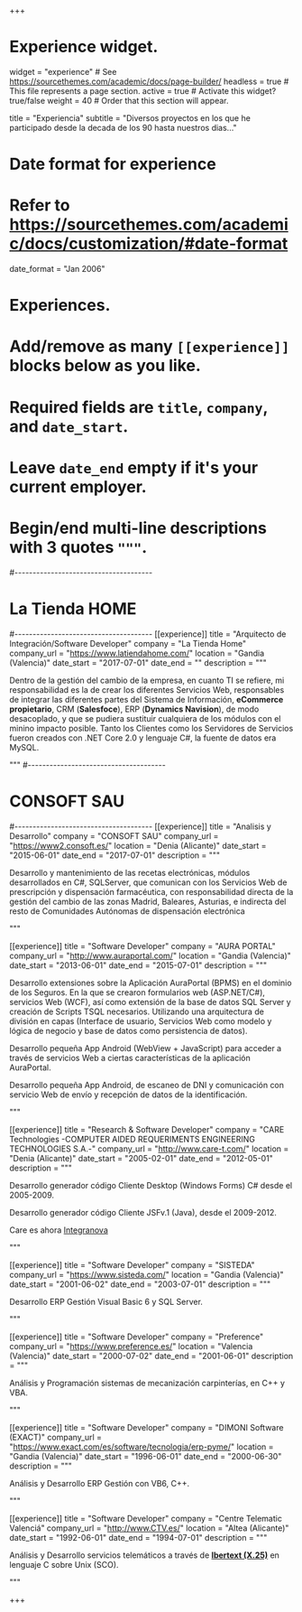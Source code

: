 +++
# Experience widget.
widget = "experience"  # See https://sourcethemes.com/academic/docs/page-builder/
headless = true  # This file represents a page section.
active = true  # Activate this widget? true/false
weight = 40  # Order that this section will appear.

title = "Experiencia"
subtitle = "Diversos proyectos en los que he participado desde la decada de los 90 hasta nuestros dias..."

# Date format for experience
#   Refer to https://sourcethemes.com/academic/docs/customization/#date-format
date_format = "Jan 2006"

# Experiences.
#   Add/remove as many `[[experience]]` blocks below as you like.
#   Required fields are `title`, `company`, and `date_start`.
#   Leave `date_end` empty if it's your current employer.
#   Begin/end multi-line descriptions with 3 quotes `"""`.

#--------------------------------------
# La Tienda HOME
#--------------------------------------
[[experience]]
  title = "Arquitecto de Integración/Software Developer"
  company = "La Tienda Home"
  company_url = "https://www.latiendahome.com/"
  location = "Gandia (Valencia)"
  date_start = "2017-07-01"
  date_end = ""
  description = """

Dentro de la gestión del cambio de la empresa, en cuanto TI se refiere, mi responsabilidad es la de crear los diferentes Servicios Web, responsables de integrar  las diferentes partes del Sistema de Información, **eCommerce propietario**, CRM (**Salesfoce**), ERP (**Dynamics Navision**), de modo desacoplado, y que se pudiera sustituir cualquiera de los módulos con el minino impacto posible. Tanto los Clientes como los Servidores de Servicios fueron creados con .NET Core 2.0 y lenguaje C#, la fuente de datos era  MySQL.

  <!-- 
  Responsabilidades :
  * Analysing
  * Modelling
  * Deploying 
  -->

  """
#--------------------------------------
# CONSOFT SAU
#--------------------------------------
[[experience]]
  title = "Analisis y Desarrollo"
  company = "CONSOFT SAU"
  company_url = "https://www2.consoft.es/"
  location = "Denia (Alicante)"
  date_start = "2015-06-01"
  date_end = "2017-07-01"
  description = """
  
  Desarrollo y mantenimiento de las recetas electrónicas, módulos desarrollados en C#, SQLServer, que comunican con los Servicios Web de prescripción y dispensación farmacéutica, con responsabilidad directa de la gestión del cambio de las zonas Madrid, Baleares, Asturias, e indirecta del resto de Comunidades Autónomas de dispensación electrónica 
  
  <!-- 
  Responsabilidades :
  * Analysing
  * Modelling
  * Deploying 
  -->

  """


  [[experience]]
  title = "Software Developer"
  company = "AURA PORTAL"
  company_url = "http://www.auraportal.com/"
  location = "Gandia (Valencia)"
  date_start = "2013-06-01"
  date_end = "2015-07-01"
  description = """

  Desarrollo extensiones sobre la Aplicación AuraPortal (BPMS) en el dominio de los Seguros. En la que se crearon formularios web (ASP.NET/C#), servicios Web (WCF), así como extensión de la base de datos SQL Server y creación de Scripts TSQL necesarios. Utilizando una arquitectura de división en capas (Interface de usuario, Servicios Web como modelo y lógica de negocio y base de datos como persistencia de datos).

  Desarrollo pequeña App Android (WebView + JavaScript) para acceder a través de servicios Web a ciertas características de la aplicación AuraPortal.

  Desarrollo pequeña App Android, de escaneo de DNI y comunicación con servicio Web de envío y recepción de datos de la identificación.

  <!-- 
  Responsabilidades :
  * Analysing
  * Modelling
  * Deploying 
  -->

  """

  
  [[experience]]
  title = "Research & Software Developer"
  company = "CARE Technologies -COMPUTER AIDED REQUERIMENTS ENGINEERING TECHNOLOGIES S.A.-"
  company_url = "http://www.care-t.com/"
  location = "Denia (Alicante)"
  date_start = "2005-02-01"
  date_end = "2012-05-01"
  description = """

  Desarrollo generador código Cliente Desktop (Windows Forms) C# desde el 2005-2009.

  Desarrollo generador código Cliente JSFv.1 (Java), desde el 2009-2012.

  Care es ahora [Integranova](http://www.integranova.com/)

<!-- 
  Responsabilidades :
  * Analysing
  * Modelling
  * Deploying 
  -->

  """
  

  [[experience]]
  title = "Software Developer"
  company = "SISTEDA"
  company_url = "https://www.sisteda.com/"
  location = "Gandia (Valencia)"
  date_start = "2001-06-02"
  date_end = "2003-07-01"
  description = """

  Desarrollo ERP Gestión Visual Basic 6 y SQL Server.

  <!-- 
  Responsabilidades :
  * Analysing
  * Modelling
  * Deploying 
  -->

  """




  [[experience]]
  title = "Software Developer"
  company = "Preference"
  company_url = "https://www.preference.es/"
  location = "Valencia (Valencia)"
  date_start = "2000-07-02"
  date_end = "2001-06-01"
  description = """

  Análisis y Programación sistemas de mecanización carpinterías, en C++ y VBA.

  <!-- 
  Responsabilidades :
  * Analysing
  * Modelling
  * Deploying 
  -->

  """

  [[experience]]
  title = "Software Developer"
  company = "DIMONI Software (EXACT)"
  company_url = "https://www.exact.com/es/software/tecnologia/erp-pyme/"
  location = "Gandia (Valencia)"
  date_start = "1996-06-01"
  date_end = "2000-06-30"
  description = """
  
  Análisis y Desarrollo ERP Gestión con VB6, C++.



  <!-- 
  Responsabilidades :
  * Analysing
  * Modelling
  * Deploying 
  -->

  """

 [[experience]]
  title = "Software Developer"
  company = "Centre Telematic Valenciá"
  company_url = "http://www.CTV.es/"
  location = "Altea (Alicante)"
  date_start = "1992-06-01"
  date_end = "1994-07-01"
  description = """
  
  Análisis y Desarrollo servicios telemáticos a través de [**Ibertext (X.25)**](https://es.wikipedia.org/wiki/Videotex) en lenguaje C sobre Unix (SCO).

<!-- 
  Responsabilidades :
  * Analysing
  * Modelling
  * Deploying 
  -->

  """ 


+++
